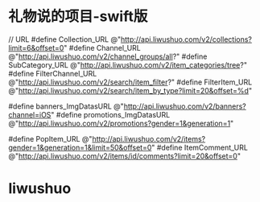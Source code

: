# 礼物说的项目-swift版

// URL
#define Collection_URL @"http://api.liwushuo.com/v2/collections?limit=6&offset=0"
#define Channel_URL @"http://api.liwushuo.com/v2/channel_groups/all?"
#define SubCategory_URL @"http://api.liwushuo.com/v2/item_categories/tree?"
#define FilterChannel_URL @"http://api.liwushuo.com/v2/search/item_filter?"
#define FilterItem_URL @"http://api.liwushuo.com/v2/search/item_by_type?limit=20&offset=%d"


#define banners_ImgDatasURL @"http://api.liwushuo.com/v2/banners?channel=iOS"
#define promotions_ImgDatasURL @"http://api.liwushuo.com/v2/promotions?gender=1&generation=1"

#define PopItem_URL @"http://api.liwushuo.com/v2/items?gender=1&generation=1&limit=50&offset=0"
#define ItemComment_URL @"http://api.liwushuo.com/v2/items/id/comments?limit=20&offset=0"

# liwushuo


